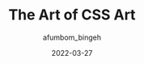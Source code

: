 ---
author: afumbom_bingeh
date: 2022-03-27
tags:
  - css
  - art
target_url: https://bingehtheblogger.hashnode.dev/the-art-of-css-art
title: The Art of CSS Art
---